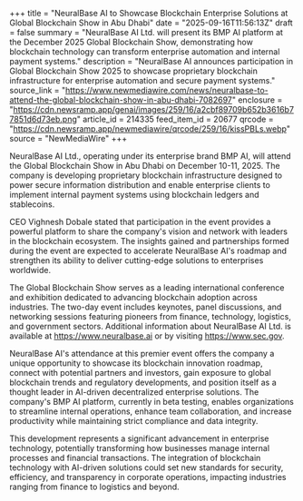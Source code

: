 +++
title = "NeuralBase AI to Showcase Blockchain Enterprise Solutions at Global Blockchain Show in Abu Dhabi"
date = "2025-09-16T11:56:13Z"
draft = false
summary = "NeuralBase AI Ltd. will present its BMP AI platform at the December 2025 Global Blockchain Show, demonstrating how blockchain technology can transform enterprise automation and internal payment systems."
description = "NeuralBase AI announces participation in Global Blockchain Show 2025 to showcase proprietary blockchain infrastructure for enterprise automation and secure payment systems."
source_link = "https://www.newmediawire.com/news/neuralbase-to-attend-the-global-blockchain-show-in-abu-dhabi-7082697"
enclosure = "https://cdn.newsramp.app/genai/images/259/16/a2cbf89709b652b3616b77851d6d73eb.png"
article_id = 214335
feed_item_id = 20677
qrcode = "https://cdn.newsramp.app/newmediawire/qrcode/259/16/kissPBLs.webp"
source = "NewMediaWire"
+++

<p>NeuralBase AI Ltd., operating under its enterprise brand BMP AI, will attend the Global Blockchain Show in Abu Dhabi on December 10-11, 2025. The company is developing proprietary blockchain infrastructure designed to power secure information distribution and enable enterprise clients to implement internal payment systems using blockchain ledgers and stablecoins.</p><p>CEO Vighnesh Dobale stated that participation in the event provides a powerful platform to share the company's vision and network with leaders in the blockchain ecosystem. The insights gained and partnerships formed during the event are expected to accelerate NeuralBase AI's roadmap and strengthen its ability to deliver cutting-edge solutions to enterprises worldwide.</p><p>The Global Blockchain Show serves as a leading international conference and exhibition dedicated to advancing blockchain adoption across industries. The two-day event includes keynotes, panel discussions, and networking sessions featuring pioneers from finance, technology, logistics, and government sectors. Additional information about NeuralBase AI Ltd. is available at <a href="https://www.neuralbase.ai" rel="nofollow" target="_blank">https://www.neuralbase.ai</a> or by visiting <a href="https://www.sec.gov" rel="nofollow" target="_blank">https://www.sec.gov</a>.</p><p>NeuralBase AI's attendance at this premier event offers the company a unique opportunity to showcase its blockchain innovation roadmap, connect with potential partners and investors, gain exposure to global blockchain trends and regulatory developments, and position itself as a thought leader in AI-driven decentralized enterprise solutions. The company's BMP AI platform, currently in beta testing, enables organizations to streamline internal operations, enhance team collaboration, and increase productivity while maintaining strict compliance and data integrity.</p><p>This development represents a significant advancement in enterprise technology, potentially transforming how businesses manage internal processes and financial transactions. The integration of blockchain technology with AI-driven solutions could set new standards for security, efficiency, and transparency in corporate operations, impacting industries ranging from finance to logistics and beyond.</p>